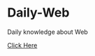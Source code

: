 # Daily-Web
Daily knowledge about Web

[Click Here](https://github.com/barnett617/Daily-Web/issues)

